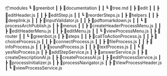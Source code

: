 📦modules
 ┗ 📂greenbot
 ┃ ┣ 📂documentation
 ┃ ┃ ┗ 📜tree.md
 ┃ ┣ 📂edit
 ┃ ┃ ┣ 📜editHeader.js
 ┃ ┃ ┣ 📜editStep.js
 ┃ ┃ ┗ 📜reorderSteps.js
 ┃ ┣ 📂helpers
 ┃ ┃ ┣ 📜deeplink.js
 ┃ ┃ ┣ 📜inputValidator.js
 ┃ ┃ ┣ 📜pdftomarkdown.js
 ┃ ┃ ┗ 📜processArchPublish.js
 ┃ ┣ 📂menus
 ┃ ┃ ┣ 📜createHeaderProcessMenu.js
 ┃ ┃ ┣ 📜editHeaderMenu.js
 ┃ ┃ ┣ 📜editMenu.js
 ┃ ┃ ┗ 📜viewProcessMenu.js
 ┃ ┣ 📂router
 ┃ ┃ ┗ 📜greenbot.js
 ┃ ┣ 📂steps
 ┃ ┃ ┣ 📜callToActionProcess.js
 ┃ ┃ ┣ 📜choiceProcess.js
 ┃ ┃ ┣ 📜connectProcess.js
 ┃ ┃ ┣ 📜fileProcess.js
 ┃ ┃ ┣ 📜infoProcess.js
 ┃ ┃ ┣ 📜soundProcess.js
 ┃ ┃ ┣ 📜textProcess.js
 ┃ ┃ ┗ 📜yesNoProcess.js
 ┃ ┣ 📜addStepService.js
 ┃ ┣ 📜answerService.js
 ┃ ┣ 📜createDescriptionAI.js
 ┃ ┣ 📜createProcessAI.js
 ┃ ┣ 📜editProcessService.js
 ┃ ┣ 📜processInitializer.js
 ┃ ┣ 📜processNavigator.js
 ┃ ┣ 📜ViewProcessHeader.js
 ┃ ┗ 📜viewProcessService.js